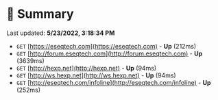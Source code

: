 # 📖 Summary
Last updated: **5/23/2022, 3:18:34 PM**

- `GET` [https://eseqtech.com](https://eseqtech.com) - **Up** (212ms)
- `GET` [http://forum.eseqtech.com](http://forum.eseqtech.com) - **Up** (3639ms)
- `GET` [http://hexp.net](http://hexp.net) - **Up** (94ms)
- `GET` [http://ws.hexp.net](http://ws.hexp.net) - **Up** (94ms)
- `GET` [http://eseqtech.com/infoline](http://eseqtech.com/infoline) - **Up** (252ms)
